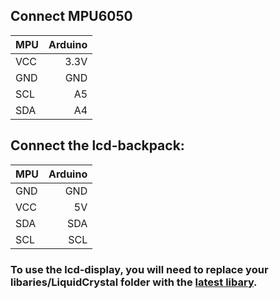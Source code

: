 
## Connect MPU6050

| MPU        | Arduino           |
| ------------- |-------------:|
| VCC      | 3.3V |
| GND      | GND     |
| SCL | A5      |
| SDA | A4      |

## Connect the lcd-backpack:

| MPU        | Arduino           |
| ------------- |-------------:|
| GND      | GND |
| VCC      | 5V     |
| SDA | SDA      |
| SCL | SCL     

### To use the lcd-display, you will need to replace your libaries/LiquidCrystal folder with the [latest libary](https://bitbucket.org/fmalpartida/new-liquidcrystal/downloads/).
